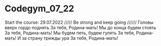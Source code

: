 # Codegym_07_22
Start the course: 29.07.2022 /////
Be strong and keep going ////// 
Головы вверх гордо поднять
За тебя, Родина-мать!
Мы до конца будем стоять
За тебя, Родина-мать!
Мы будем петь, будем гулять
За тебя, Родина-мать!
И за страну трижды ура
За тебя, Родина-мать!

